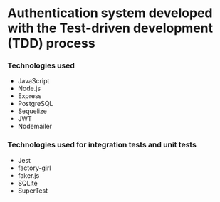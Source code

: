 # Authentication system developed with the Test-driven development (TDD) process

### Technologies used

- JavaScript
- Node.js
- Express
- PostgreSQL
- Sequelize
- JWT
- Nodemailer

### Technologies used for integration tests and unit tests

- Jest
- factory-girl
- faker.js
- SQLite
- SuperTest
